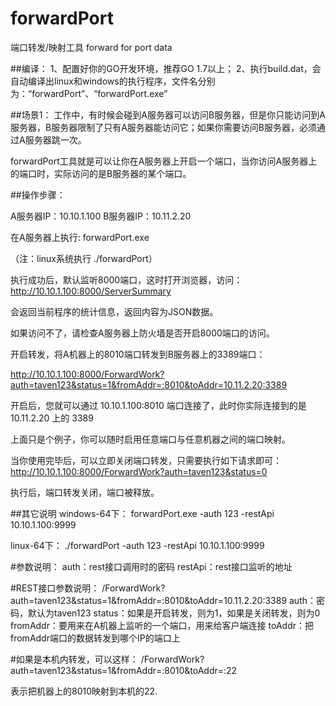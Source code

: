 # forwardPort
端口转发/映射工具 forward for port data

##编译：
1、配置好你的GO开发环境，推荐GO 1.7以上；
2、执行build.dat，会自动编译出linux和windows的执行程序，文件名分别为：“forwardPort”、“forwardPort.exe”


##场景1：
工作中，有时候会碰到A服务器可以访问B服务器，但是你只能访问到A服务器，B服务器限制了只有A服务器能访问它；如果你需要访问B服务器，必须通过A服务器跳一次。

forwardPort工具就是可以让你在A服务器上开启一个端口，当你访问A服务器上的端口时，实际访问的是B服务器的某个端口。

##操作步骤：

  A服务器IP：10.10.1.100
  B服务器IP：10.11.2.20

  在A服务器上执行:
  forwardPort.exe

  （注：linux系统执行 ./forwardPort）

  执行成功后，默认监听8000端口，这时打开浏览器，访问：http://10.10.1.100:8000/ServerSummary

  会返回当前程序的统计信息，返回内容为JSON数据。

  如果访问不了，请检查A服务器上防火墙是否开启8000端口的访问。


  开启转发，将A机器上的8010端口转发到B服务器上的3389端口：


  http://10.10.1.100:8000/ForwardWork?auth=taven123&status=1&fromAddr=:8010&toAddr=10.11.2.20:3389

  开启后，您就可以通过 10.10.1.100:8010 端口连接了，此时你实际连接到的是 10.11.2.20 上的 3389


上面只是个例子，你可以随时启用任意端口与任意机器之间的端口映射。

当你使用完毕后，可以立即关闭端口转发，只需要执行如下请求即可：
  http://10.10.1.100:8000/ForwardWork?auth=taven123&status=0

执行后，端口转发关闭，端口被释放。


##其它说明
windows-64下：
forwardPort.exe -auth 123 -restApi 10.10.1.100:9999

linux-64下：
./forwardPort -auth 123 -restApi 10.10.1.100:9999

#参数说明：
auth：rest接口调用时的密码
restApi：rest接口监听的地址

#REST接口参数说明：
/ForwardWork?auth=taven123&status=1&fromAddr=:8010&toAddr=10.11.2.20:3389
auth：密码，默认为taven123
status：如果是开启转发，则为1，如果是关闭转发，则为0
fromAddr：要用来在A机器上监听的一个端口，用来给客户端连接
toAddr：把fromAddr端口的数据转发到哪个IP的端口上

#如果是本机内转发，可以这样：
/ForwardWork?auth=taven123&status=1&fromAddr=:8010&toAddr=:22

表示把机器上的8010映射到本机的22.















